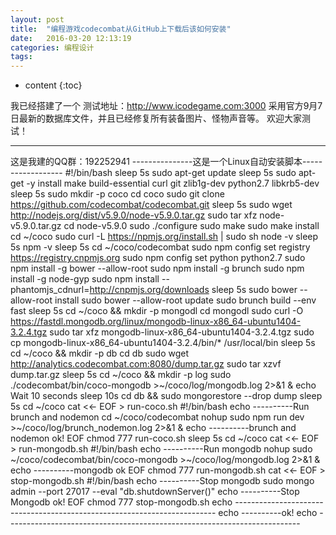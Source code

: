 ```yaml
---
layout: post
title:  "编程游戏codecombat从GitHub上下载后该如何安装"
date:   2016-03-20 12:13:19
categories: 编程设计
tags:
---
```


* content
{:toc}

我已经搭建了一个
测试地址：http://www.icodegame.com:3000
采用官方9月7日最新的数据库文件，并且已经修复所有装备图片、怪物声音等。
欢迎大家测试！
<!--excerpt-->
--------------------------------
这是我建的QQ群：192252941
---------------这是一个Linux自动安装脚本------------------
#!/bin/bash
sleep 5s
sudo apt-get update
sleep 5s
sudo apt-get -y install make build-essential curl git zlib1g-dev python2.7 libkrb5-dev
sleep 5s
sudo mkdir -p coco
cd coco
sudo git clone https://github.com/codecombat/codecombat.git
sleep 5s
sudo wget http://nodejs.org/dist/v5.9.0/node-v5.9.0.tar.gz
sudo tar xfz node-v5.9.0.tar.gz
cd node-v5.9.0
sudo ./configure
sudo make
sudo make install
cd ~/coco
sudo curl -L https://npmjs.org/install.sh | sudo sh
node -v
sleep 5s
npm -v
sleep 5s
cd ~/coco/codecombat
sudo npm config set registry https://registry.cnpmjs.org
sudo npm config set python python2.7
sudo npm install -g bower --allow-root
sudo npm install -g brunch
sudo npm install -g node-gyp
sudo npm install --phantomjs_cdnurl=http://cnpmjs.org/downloads
sleep 5s
sudo bower --allow-root install
sudo bower --allow-root update
sudo brunch build --env fast
sleep 5s
cd ~/coco && mkdir -p mongodl
cd mongodl
sudo curl -O https://fastdl.mongodb.org/linux/mongodb-linux-x86_64-ubuntu1404-3.2.4.tgz
sudo tar xfz mongodb-linux-x86_64-ubuntu1404-3.2.4.tgz
sudo cp mongodb-linux-x86_64-ubuntu1404-3.2.4/bin/* /usr/local/bin
sleep 5s
cd ~/coco && mkdir -p db
cd db
sudo wget http://analytics.codecombat.com:8080/dump.tar.gz
sudo tar xzvf dump.tar.gz
sleep 5s
cd ~/coco && mkdir -p log
sudo ./codecombat/bin/coco-mongodb >~/coco/log/mongodb.log 2>&1 &
echo Wait 10 seconds
sleep 10s
cd db && sudo mongorestore --drop dump
sleep 5s
cd ~/coco
cat <<- EOF > run-coco.sh
#!/bin/bash
echo ----------Run brunch and nodemon
cd ~/coco/codecombat
nohup sudo npm run dev >~/coco/log/brunch_nodemon.log 2>&1 &
echo ----------brunch and nodemon ok!
EOF
chmod 777 run-coco.sh
sleep 5s
cd ~/coco
cat <<- EOF > run-mongodb.sh
#!/bin/bash
echo ----------Run mongodb
nohup sudo ~/coco/codecombat/bin/coco-mongodb >~/coco/log/mongodb.log 2>&1 &
echo ----------mongodb ok
EOF
chmod 777 run-mongodb.sh
cat <<- EOF > stop-mongodb.sh
#!/bin/bash
echo ----------Stop mongodb
sudo mongo admin --port 27017 --eval "db.shutdownServer()"
echo ----------Stop Mongodb ok!
EOF
chmod 777 stop-mongodb.sh
echo -------------------------------------------------------------------------
echo ----------ok!
echo -------------------------------------------------------------------------
        
